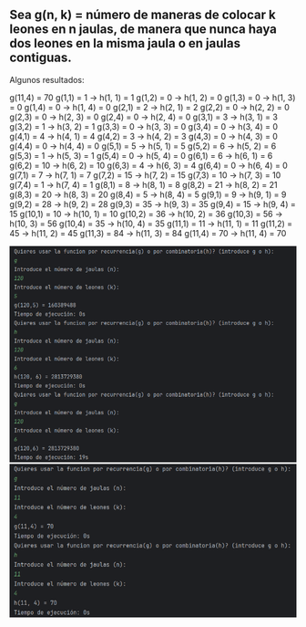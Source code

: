 <h2>Sea g(n, k) = número de maneras de colocar k leones en n jaulas, de manera que nunca
haya dos leones en la misma jaula o en jaulas contiguas.</h2>

Algunos resultados:

g(11,4) = 70
g(1,1) = 1    ->   h(1, 1) = 1
g(1,2) = 0    ->   h(1, 2) = 0
g(1,3) = 0    ->   h(1, 3) = 0
g(1,4) = 0    ->   h(1, 4) = 0
g(2,1) = 2    ->   h(2, 1) = 2
g(2,2) = 0    ->   h(2, 2) = 0
g(2,3) = 0    ->   h(2, 3) = 0
g(2,4) = 0    ->   h(2, 4) = 0
g(3,1) = 3    ->   h(3, 1) = 3
g(3,2) = 1    ->   h(3, 2) = 1
g(3,3) = 0    ->   h(3, 3) = 0
g(3,4) = 0    ->   h(3, 4) = 0
g(4,1) = 4    ->   h(4, 1) = 4
g(4,2) = 3    ->   h(4, 2) = 3
g(4,3) = 0    ->   h(4, 3) = 0
g(4,4) = 0    ->   h(4, 4) = 0
g(5,1) = 5    ->   h(5, 1) = 5
g(5,2) = 6    ->   h(5, 2) = 6
g(5,3) = 1    ->   h(5, 3) = 1
g(5,4) = 0    ->   h(5, 4) = 0
g(6,1) = 6    ->   h(6, 1) = 6
g(6,2) = 10    ->   h(6, 2) = 10
g(6,3) = 4    ->   h(6, 3) = 4
g(6,4) = 0    ->   h(6, 4) = 0
g(7,1) = 7    ->   h(7, 1) = 7
g(7,2) = 15    ->   h(7, 2) = 15
g(7,3) = 10    ->   h(7, 3) = 10
g(7,4) = 1    ->   h(7, 4) = 1
g(8,1) = 8    ->   h(8, 1) = 8
g(8,2) = 21    ->   h(8, 2) = 21
g(8,3) = 20    ->   h(8, 3) = 20
g(8,4) = 5    ->   h(8, 4) = 5
g(9,1) = 9    ->   h(9, 1) = 9
g(9,2) = 28    ->   h(9, 2) = 28
g(9,3) = 35    ->   h(9, 3) = 35
g(9,4) = 15    ->   h(9, 4) = 15
g(10,1) = 10    ->   h(10, 1) = 10
g(10,2) = 36    ->   h(10, 2) = 36
g(10,3) = 56    ->   h(10, 3) = 56
g(10,4) = 35    ->   h(10, 4) = 35
g(11,1) = 11    ->   h(11, 1) = 11
g(11,2) = 45    ->   h(11, 2) = 45
g(11,3) = 84    ->   h(11, 3) = 84
g(11,4) = 70    ->   h(11, 4) = 70

![screenshot](capturas/1.png)
![screenshot](capturas/2.png)
